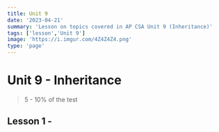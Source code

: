 ```yaml
---
title: Unit 9
date: '2023-04-21'
summary: 'Lesson on topics covered in AP CSA Unit 9 (Inheritance)'
tags: ['lesson','Unit 9']
image: 'https://i.imgur.com/4Z4Z4Z4.png'
type: 'page'
---
```



# Unit 9 - Inheritance
> 5 - 10% of the test

## Lesson 1 - 
